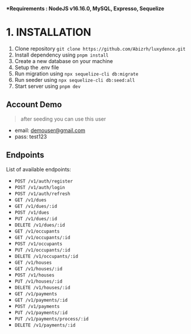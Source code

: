 **\*Requirements : NodeJS v16.16.0, MySQL, Expresso, Sequelize**

# 1. INSTALLATION

1. Clone repository `git clone https://github.com/Abizrh/luxydence.git`
3. Install dependency using `pnpm install`
4. Create a new database on your machine
5. Setup the .env file
6. Run migration using `npx sequelize-cli db:migrate`
7. Run seeder using `npx sequelize-cli db:seed:all`
8. Start server using `pnpm dev`

## Account Demo

> after seeding you can use this user

- email: demouser@gmail.com
- pass: test123

## Endpoints

List of available endpoints:

- `POST /v1/auth/register`
- `POST /v1/auth/login`
- `POST /v1/auth/refresh`
- `GET /v1/dues`
- `GET /v1/dues/:id`
- `POST /v1/dues`
- `PUT /v1/dues/:id`
- `DELETE /v1/dues/:id`
- `GET /v1/occupants`
- `GET /v1/occupants/:id`
- `POST /v1/occupants`
- `PUT /v1/occupants/:id`
- `DELETE /v1/occupants/:id`
- `GET /v1/houses`
- `GET /v1/houses/:id`
- `POST /v1/houses`
- `PUT /v1/houses/:id`
- `DELETE /v1/houses/:id`
- `GET /v1/payments`
- `GET /v1/payments/:id`
- `POST /v1/payments`
- `PUT /v1/payments/:id`
- `PUT /v1/payments/process/:id`
- `DELETE /v1/payments/:id`
